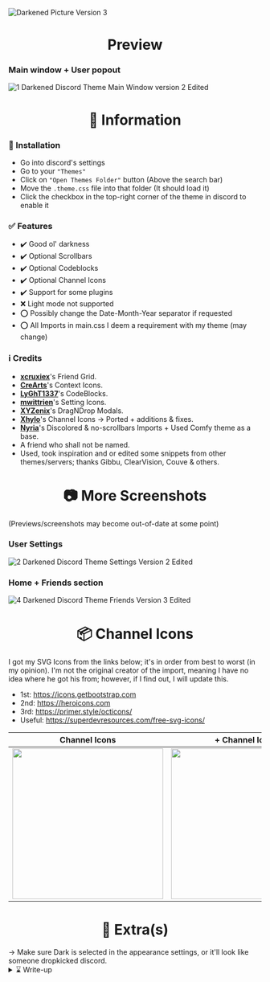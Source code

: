 ![Darkened Picture Version 3](https://user-images.githubusercontent.com/78914154/154471803-c5ee50f9-67cf-4d2f-81b9-e36d4bc726b7.png)

<h1 align="center">Preview</h1>

### Main window + User popout
![1  Darkened Discord Theme Main Window version 2  Edited](https://user-images.githubusercontent.com/78914154/155885260-2342fbea-d911-425c-808b-d3d48e3a7ddc.png)

<h1 align="center">📌 Information</h1>

### 📢 Installation
- Go into discord's settings
- Go to your `"Themes"`
- Click on `"Open Themes Folder"` button (Above the search bar)
- Move the `.theme.css` file into that folder (It should load it)
- Click the checkbox in the top-right corner of the theme in discord to enable it
### ✅ Features
* ✔️ Good ol' darkness
* ✔️ Optional Scrollbars
* ✔️ Optional Codeblocks
* ✔️ Optional Channel Icons
* ✔️ Support for some plugins
* ❌ Light mode not supported
* ⭕ Possibly change the Date-Month-Year separator if requested
* ⭕ All Imports in main.css I deem a requirement with my theme (may change)
### ℹ️ Credits
* **[xcruxiex](https://github.com/xcruxiex)**'s Friend Grid.
* **[CreArts](https://github.com/CreArts-Community)**'s Context Icons.
* **[LyGhT1337](https://github.com/LyGhT1337)**'s CodeBlocks.
* **[mwittrien](https://github.com/mwittrien)**'s Setting Icons.
* **[XYZenix](https://github.com/XYZenix)**'s DragNDrop Modals.
* **[Xhylo](https://github.com/Xhylo/ChannelIcons)**'s Channel Icons -> Ported + additions & fixes.
* **[Nyria](https://github.com/NYRI4)**'s Discolored & no-scrollbars Imports + Used Comfy theme as a base.
* A friend who shall not be named.
* Used, took inspiration and or edited some snippets from other themes/servers; thanks Gibbu, ClearVision, Couve & others. 

<h1 align="center">📷 More Screenshots</h1>

(Previews/screenshots may become out-of-date at some point)
### User Settings
![2  Darkened Discord Theme Settings Version 2  Edited](https://user-images.githubusercontent.com/78914154/154950621-00392028-db03-44c5-b995-bb31ebe58d83.png)
### Home + Friends section
![4  Darkened Discord Theme Friends Version 3  Edited](https://user-images.githubusercontent.com/78914154/154513652-0cf1c52e-445a-4513-a908-1d864b1b7e8d.png)

<h1 align="center">📦 Channel Icons</h1>

I got my SVG Icons from the links below; it's in order from best to worst (in my opinion). I'm not the original creator of the import, meaning I have no idea where he got his from; however, if I find out, I will update this.
* 1st: https://icons.getbootstrap.com
* 2nd: https://heroicons.com
* 3rd: https://primer.style/octicons/
* Useful: https://superdevresources.com/free-svg-icons/

| Channel Icons | + Channel Icons | ++ Channel Icons |
| :---------: | :---------: | :---------: |
| <img width=300 src="https://user-images.githubusercontent.com/78914154/156762493-2becb9ee-c980-4fc8-b4b0-8667bab82151.png"></img>  | <img width=300 src="https://user-images.githubusercontent.com/78914154/156760708-4b77f747-8ef2-402b-8ecb-33409478a516.png"></img>  | <img width=300 src="https://user-images.githubusercontent.com/78914154/156760827-a29306c5-738e-4beb-b805-8b5c3b102888.png"></img>  |

<h1 align="center">📜 Extra(s)</h1>
→ Make sure Dark is selected in the appearance settings, or it'll look like someone dropkicked discord.
<details>
  <summary>⌛ Write-up</summary>
  <br>

> **This is my first discord theme. I’m still "new" to all this CSS stuff; I only jumped into it late last year and have slowly been changing my theme over the past few months. I gradually got more comfortable with CSS and updated + fixed my theme for public use/testing. Nyria's themes gave me a lot of inspiration, and you'll 100% see what I mean if you use this.**
---
> **The people in the screenshots are not me, and I've blurred stuff as I don't want friends to get spammed and or added. moreover, I'd prefer it if people didn't know what server(s) I'm in for obvious reasons, and I'm a relatively private person cause I am clapped.**
---
> **I'll update this as often as I can; however, I do not use canary version of discord, nor am I some mastermind that can instantly fix/add stuff, so the updates may take a while to push if they change containers etc. on that note, I hope you enjoy the theme, and if you encounter any issues, bugs or want me to attempt to add support for a plugin you use, please tell me. Trying to learn basic CSS to the best of my ability.**
---

</details>

